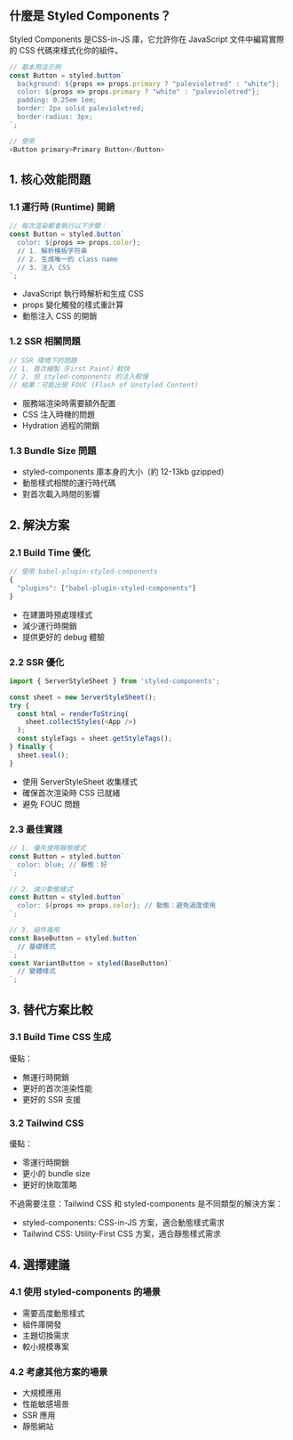 ## 什麼是 Styled Components？
Styled Components 是CSS-in-JS 庫，它允許你在 JavaScript 文件中編寫實際的 CSS 代碼來樣式化你的組件。

```javascript
// 基本用法示例
const Button = styled.button`
  background: ${props => props.primary ? "palevioletred" : "white"};
  color: ${props => props.primary ? "white" : "palevioletred"};
  padding: 0.25em 1em;
  border: 2px solid palevioletred;
  border-radius: 3px;
`;

// 使用
<Button primary>Primary Button</Button>
```

## 1. 核心效能問題

### 1.1 運行時 (Runtime) 開銷
```javascript
// 每次渲染都會執行以下步驟：
const Button = styled.button`
  color: ${props => props.color};
  // 1. 解析模板字符串
  // 2. 生成唯一的 class name
  // 3. 注入 CSS
`;
```

- JavaScript 執行時解析和生成 CSS
- props 變化觸發的樣式重計算
- 動態注入 CSS 的開銷

### 1.2 SSR 相關問題
```javascript
// SSR 環境下的問題
// 1. 首次繪製（First Paint）較快
// 2. 但 styled-components 的注入較慢
// 結果：可能出現 FOUC (Flash of Unstyled Content)
```

- 服務端渲染時需要額外配置
- CSS 注入時機的問題
- Hydration 過程的開銷

### 1.3 Bundle Size 問題
- styled-components 庫本身的大小（約 12-13kb gzipped）
- 動態樣式相關的運行時代碼
- 對首次載入時間的影響

## 2. 解決方案

### 2.1 Build Time 優化
```javascript
// 使用 babel-plugin-styled-components
{
  "plugins": ["babel-plugin-styled-components"]
}
```
- 在建置時預處理樣式
- 減少運行時開銷
- 提供更好的 debug 體驗

### 2.2 SSR 優化
```javascript
import { ServerStyleSheet } from 'styled-components';

const sheet = new ServerStyleSheet();
try {
  const html = renderToString(
    sheet.collectStyles(<App />)
  );
  const styleTags = sheet.getStyleTags();
} finally {
  sheet.seal();
}
```
- 使用 ServerStyleSheet 收集樣式
- 確保首次渲染時 CSS 已就緒
- 避免 FOUC 問題

### 2.3 最佳實踐
```javascript
// 1. 優先使用靜態樣式
const Button = styled.button`
  color: blue; // 靜態：好
`;

// 2. 減少動態樣式
const Button = styled.button`
  color: ${props => props.color}; // 動態：避免過度使用
`;

// 3. 組件複用
const BaseButton = styled.button`
  // 基礎樣式
`;
const VariantButton = styled(BaseButton)`
  // 變體樣式
`;
```

## 3. 替代方案比較

### 3.1 Build Time CSS 生成
優點：
- 無運行時開銷
- 更好的首次渲染性能
- 更好的 SSR 支援

### 3.2 Tailwind CSS
優點：
- 零運行時開銷
- 更小的 bundle size
- 更好的快取策略

不過需要注意：Tailwind CSS 和 styled-components 是不同類型的解決方案：
- styled-components: CSS-in-JS 方案，適合動態樣式需求
- Tailwind CSS: Utility-First CSS 方案，適合靜態樣式需求

## 4. 選擇建議

### 4.1 使用 styled-components 的場景
- 需要高度動態樣式
- 組件庫開發
- 主題切換需求
- 較小規模專案

### 4.2 考慮其他方案的場景
- 大規模應用
- 性能敏感場景
- SSR 應用
- 靜態網站